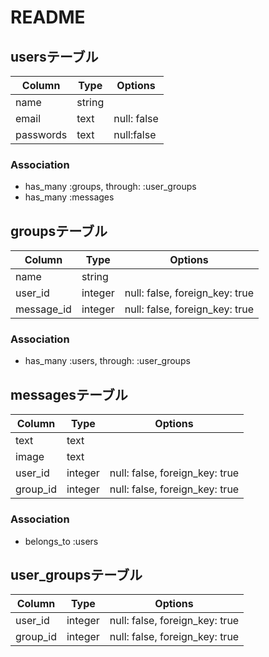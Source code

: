 # README
## usersテーブル

|Column|Type|Options|
|------|----|-------|
|name|string|
|email|text|null: false|unique: true|
|passwords|text|null:false|unique: true|

### Association
- has_many :groups, through: :user_groups
- has_many :messages

## groupsテーブル

|Column|Type|Options|
|------|----|-------|
|name|string|
|user_id|integer|null: false, foreign_key: true|
|message_id|integer|null: false, foreign_key: true|

### Association
- has_many :users, through: :user_groups


## messagesテーブル

|Column|Type|Options|
|------|----|-------|
|text|text|
|image|text|
|user_id|integer|null: false, foreign_key: true|
|group_id|integer|null: false, foreign_key: true|

### Association
- belongs_to :users


## user_groupsテーブル

|Column|Type|Options|
|------|----|-------|
|user_id|integer|null: false, foreign_key: true|
|group_id|integer|null: false, foreign_key: true|

